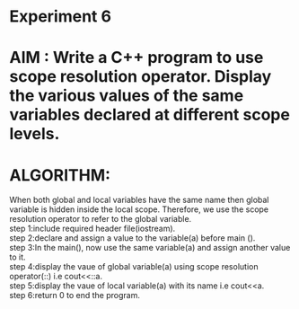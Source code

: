 #              Experiment 6
# AIM : Write a C++ program to use scope resolution operator. Display the various values of the same variables declared at different scope levels.
# ALGORITHM:
 When both global and local variables have the same name then global variable is hidden inside the
 local scope. Therefore, we use the scope resolution operator to refer to the global variable.  
step 1:include required header file(iostream).  
step 2:declare and assign a value to the variable(a) before main ().  
step 3:In the main(), now use the same variable(a) and assign another value to it.  
step 4:display the vaue of global variable(a) using scope resolution operator(::) i.e cout<<::a.  
step 5:display the vaue of local variable(a) with its name i.e cout<<a.  
step 6:return 0 to end the program.  
